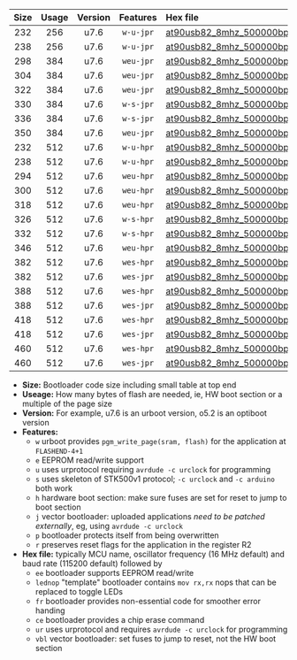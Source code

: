 |Size|Usage|Version|Features|Hex file|
|:-:|:-:|:-:|:-:|:--|
|232|256|u7.6|`w-u-jpr`|[at90usb82_8mhz_500000bps_ur_vbl.hex](https://raw.githubusercontent.com/stefanrueger/urboot/main//at90usb82_8mhz_500000bps_ur_vbl.hex)|
|238|256|u7.6|`w-u-jpr`|[at90usb82_8mhz_500000bps_lednop_ur_vbl.hex](https://raw.githubusercontent.com/stefanrueger/urboot/main//at90usb82_8mhz_500000bps_lednop_ur_vbl.hex)|
|298|384|u7.6|`weu-jpr`|[at90usb82_8mhz_500000bps_ee_ur_vbl.hex](https://raw.githubusercontent.com/stefanrueger/urboot/main//at90usb82_8mhz_500000bps_ee_ur_vbl.hex)|
|304|384|u7.6|`weu-jpr`|[at90usb82_8mhz_500000bps_ee_lednop_ur_vbl.hex](https://raw.githubusercontent.com/stefanrueger/urboot/main//at90usb82_8mhz_500000bps_ee_lednop_ur_vbl.hex)|
|322|384|u7.6|`weu-jpr`|[at90usb82_8mhz_500000bps_ee_lednop_fr_ur_vbl.hex](https://raw.githubusercontent.com/stefanrueger/urboot/main//at90usb82_8mhz_500000bps_ee_lednop_fr_ur_vbl.hex)|
|330|384|u7.6|`w-s-jpr`|[at90usb82_8mhz_500000bps_vbl.hex](https://raw.githubusercontent.com/stefanrueger/urboot/main//at90usb82_8mhz_500000bps_vbl.hex)|
|336|384|u7.6|`w-s-jpr`|[at90usb82_8mhz_500000bps_lednop_vbl.hex](https://raw.githubusercontent.com/stefanrueger/urboot/main//at90usb82_8mhz_500000bps_lednop_vbl.hex)|
|350|384|u7.6|`weu-jpr`|[at90usb82_8mhz_500000bps_ee_lednop_fr_ce_ur_vbl.hex](https://raw.githubusercontent.com/stefanrueger/urboot/main//at90usb82_8mhz_500000bps_ee_lednop_fr_ce_ur_vbl.hex)|
|232|512|u7.6|`w-u-hpr`|[at90usb82_8mhz_500000bps_ur.hex](https://raw.githubusercontent.com/stefanrueger/urboot/main//at90usb82_8mhz_500000bps_ur.hex)|
|238|512|u7.6|`w-u-hpr`|[at90usb82_8mhz_500000bps_lednop_ur.hex](https://raw.githubusercontent.com/stefanrueger/urboot/main//at90usb82_8mhz_500000bps_lednop_ur.hex)|
|294|512|u7.6|`weu-hpr`|[at90usb82_8mhz_500000bps_ee_ur.hex](https://raw.githubusercontent.com/stefanrueger/urboot/main//at90usb82_8mhz_500000bps_ee_ur.hex)|
|300|512|u7.6|`weu-hpr`|[at90usb82_8mhz_500000bps_ee_lednop_ur.hex](https://raw.githubusercontent.com/stefanrueger/urboot/main//at90usb82_8mhz_500000bps_ee_lednop_ur.hex)|
|318|512|u7.6|`weu-hpr`|[at90usb82_8mhz_500000bps_ee_lednop_fr_ur.hex](https://raw.githubusercontent.com/stefanrueger/urboot/main//at90usb82_8mhz_500000bps_ee_lednop_fr_ur.hex)|
|326|512|u7.6|`w-s-hpr`|[at90usb82_8mhz_500000bps.hex](https://raw.githubusercontent.com/stefanrueger/urboot/main//at90usb82_8mhz_500000bps.hex)|
|332|512|u7.6|`w-s-hpr`|[at90usb82_8mhz_500000bps_lednop.hex](https://raw.githubusercontent.com/stefanrueger/urboot/main//at90usb82_8mhz_500000bps_lednop.hex)|
|346|512|u7.6|`weu-hpr`|[at90usb82_8mhz_500000bps_ee_lednop_fr_ce_ur.hex](https://raw.githubusercontent.com/stefanrueger/urboot/main//at90usb82_8mhz_500000bps_ee_lednop_fr_ce_ur.hex)|
|382|512|u7.6|`wes-hpr`|[at90usb82_8mhz_500000bps_ee.hex](https://raw.githubusercontent.com/stefanrueger/urboot/main//at90usb82_8mhz_500000bps_ee.hex)|
|382|512|u7.6|`wes-jpr`|[at90usb82_8mhz_500000bps_ee_vbl.hex](https://raw.githubusercontent.com/stefanrueger/urboot/main//at90usb82_8mhz_500000bps_ee_vbl.hex)|
|388|512|u7.6|`wes-hpr`|[at90usb82_8mhz_500000bps_ee_lednop.hex](https://raw.githubusercontent.com/stefanrueger/urboot/main//at90usb82_8mhz_500000bps_ee_lednop.hex)|
|388|512|u7.6|`wes-jpr`|[at90usb82_8mhz_500000bps_ee_lednop_vbl.hex](https://raw.githubusercontent.com/stefanrueger/urboot/main//at90usb82_8mhz_500000bps_ee_lednop_vbl.hex)|
|418|512|u7.6|`wes-hpr`|[at90usb82_8mhz_500000bps_ee_lednop_fr.hex](https://raw.githubusercontent.com/stefanrueger/urboot/main//at90usb82_8mhz_500000bps_ee_lednop_fr.hex)|
|418|512|u7.6|`wes-jpr`|[at90usb82_8mhz_500000bps_ee_lednop_fr_vbl.hex](https://raw.githubusercontent.com/stefanrueger/urboot/main//at90usb82_8mhz_500000bps_ee_lednop_fr_vbl.hex)|
|460|512|u7.6|`wes-hpr`|[at90usb82_8mhz_500000bps_ee_lednop_fr_ce.hex](https://raw.githubusercontent.com/stefanrueger/urboot/main//at90usb82_8mhz_500000bps_ee_lednop_fr_ce.hex)|
|460|512|u7.6|`wes-jpr`|[at90usb82_8mhz_500000bps_ee_lednop_fr_ce_vbl.hex](https://raw.githubusercontent.com/stefanrueger/urboot/main//at90usb82_8mhz_500000bps_ee_lednop_fr_ce_vbl.hex)|

- **Size:** Bootloader code size including small table at top end
- **Useage:** How many bytes of flash are needed, ie, HW boot section or a multiple of the page size
- **Version:** For example, u7.6 is an urboot version, o5.2 is an optiboot version
- **Features:**
  + `w` urboot provides `pgm_write_page(sram, flash)` for the application at `FLASHEND-4+1`
  + `e` EEPROM read/write support
  + `u` uses urprotocol requiring `avrdude -c urclock` for programming
  + `s` uses skeleton of STK500v1 protocol; `-c urclock` and `-c arduino` both work
  + `h` hardware boot section: make sure fuses are set for reset to jump to boot section
  + `j` vector bootloader: uploaded applications *need to be patched externally*, eg, using `avrdude -c urclock`
  + `p` bootloader protects itself from being overwritten
  + `r` preserves reset flags for the application in the register R2
- **Hex file:** typically MCU name, oscillator frequency (16 MHz default) and baud rate (115200 default) followed by
  + `ee` bootloader supports EEPROM read/write
  + `lednop` "template" bootloader contains `mov rx,rx` nops that can be replaced to toggle LEDs
  + `fr` bootloader provides non-essential code for smoother error handing
  + `ce` bootloader provides a chip erase command
  + `ur` uses urprotocol and requires `avrdude -c urclock` for programming
  + `vbl` vector bootloader: set fuses to jump to reset, not the HW boot section
